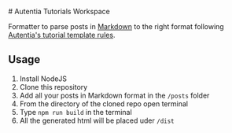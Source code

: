 # Autentia Tutorials Workspace

Formatter to parse posts in [Markdown](https://guides.github.com/features/mastering-markdown/) to the right format following [Autentia's tutorial template rules](https://docs.google.com/document/d/1CIR4p8NAiPv-0cDisPF42zxCeBRxZekOa1sLdEMuNBQ/edit).

## Usage

1. Install NodeJS
2. Clone this repository
3. Add all your posts in Markdown format in the `/posts` folder
4. From the directory of the cloned repo open terminal
5. Type `npm run build` in the terminal
6. All the generated html will be placed uder `/dist`
